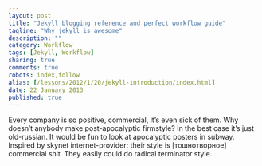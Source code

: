 ```yaml
---
layout: post
title: "Jekyll blogging reference and perfect workflow guide"
tagline: "Why jekyll is awesome"
description: ""
category: Workflow
tags: [Jekyll, Workflow]
sharing: true
comments: true
robots: index,follow
alias: [/lessons/2012/1/20/jekyll-introduction/index.html]
date: 22 January 2013
published: true
---
```

Every company is so positive, commercial, it’s even sick of them. Why doesn’t anybody make post-apocalyptic firmstyle? In the best case it’s just old-russian. It would be fun to look at apocalyptic posters in subway.
Inspired by skynet internet-provider: their style is [тошнотворное] commercial shit. They easily could do radical terminator style.